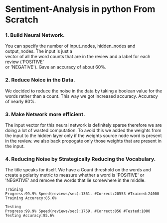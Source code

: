 # Sentiment-Analysis in python From Scratch
  
### 1. Build Neural Network.
You can specify the number of input_nodes, hidden_nodes and output_nodes. The input is just a<br> vector of all the word counts that are in the review and a label for each review ('POSITIVE' <br>or 'NEGATIVE'). Gave an accuracy of about 60%.
### 2. Reduce Noice in the Data.
We decided to reduce the noise in the data by taking a boolean value for the words rather than a count. This way we got increased accuracy. Accuracy of nearly 80%.
### 3. Make Network more efficient.
The input vector for this neural network is definitely sparse therefore we are doing a lot of wasted computation. To avoid this we added the weights from the input to the hidden layer only if the weights source node word is present in the review. we also back propogate only those weights that are present in the input.
### 4. Reducing Noise by Strategically Reducing the Vocabulary.
The title speaks for itself. We have a Count threshold on the words and create a polarity metric to measure whether a word is 'POSITIVE' or 'NEGATIVE' and remove the words that lie somewhere in the middle.

```
Training
Progress:99.9% Speed(reviews/sec):1361. #Correct:20553 #Trained:24000 Training Accuracy:85.6%

Testing
Progress:99.9% Speed(reviews/sec):1759. #Correct:856 #Tested:1000 Testing Accuracy:85.6%
```
